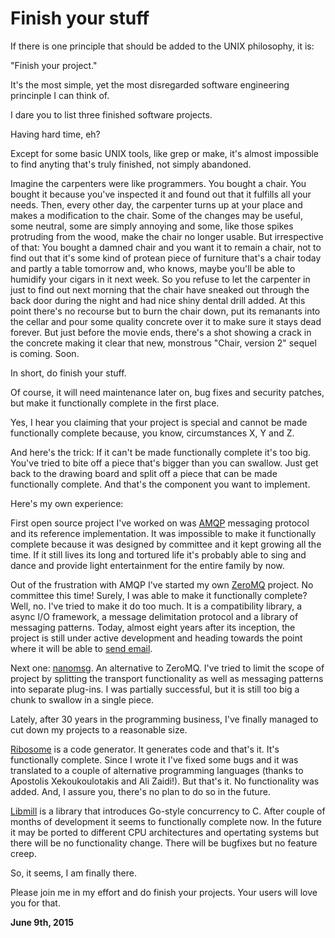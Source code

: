 # Finish your stuff



If there is one principle that should be added to the UNIX philosophy, it is:

"Finish your project."

It's the most simple, yet the most disregarded software engineering princinple I can think of.

I dare you to list three finished software projects.

Having hard time, eh?

Except for some basic UNIX tools, like grep or make, it's almost impossible to find anyting that's truly finished, not simply abandoned.

Imagine the carpenters were like programmers. You bought a chair. You bought it because you've inspected it and found out that it fulfills all your needs. Then, every other day, the carpenter turns up at your place and makes a modification to the chair. Some of the changes may be useful, some neutral, some are simply annoying and some, like those spikes protruding from the wood, make the chair no longer usable. But irrespective of that: You bought a damned chair and you want it to remain a chair, not to find out that it's some kind of protean piece of furniture that's a chair today and partly a table tomorrow and, who knows, maybe you'll be able to humidify your cigars in it next week. So you refuse to let the carpenter in just to find out next morning that the chair have sneaked out through the back door during the night and had nice shiny dental drill added. At this point there's no recourse but to burn the chair down, put its remanants into the cellar and pour some quality concrete over it to make sure it stays dead forever. But just before the movie ends, there's a shot showing a crack in the concrete making it clear that new, monstrous "Chair, version 2" sequel is coming. Soon.

In short, do finish your stuff.

Of course, it will need maintenance later on, bug fixes and security patches, but make it functionally complete in the first place.

Yes, I hear you claiming that your project is special and cannot be made functionally complete because, you know, circumstances X, Y and Z.

And here's the trick: If it can't be made functionally complete it's too big. You've tried to bite off a piece that's bigger than you can swallow. Just get back to the drawing board and split off a piece that can be made functionally complete. And that's the component you want to implement.

Here's my own experience:

First open source project I've worked on was [AMQP](https://www.amqp.org/) messaging protocol and its reference implementation. It was impossible to make it functionally complete because it was designed by committee and it kept growing all the time. If it still lives its long and tortured life it's probably able to sing and dance and provide light entertainment for the entire family by now.

Out of the frustration with AMQP I've started my own [ZeroMQ](http://zero.mq) project. No committee this time! Surely, I was able to make it functionally complete? Well, no. I've tried to make it do too much. It is a compatibility library, a async I/O framework, a message delimitation protocol and a library of messaging patterns. Today, almost eight years after its inception, the project is still under active development and heading towards the point where it will be able to [send email](http://www.catb.org/jargon/html/Z/Zawinskis-Law.html).

Next one: [nanomsg](http://nanomsg.org). An alternative to ZeroMQ. I've tried to limit the scope of project by splitting the transport functionality as well as messaging patterns into separate plug-ins. I was partially successful, but it is still too big a chunk to swallow in a single piece.

Lately, after 30 years in the programming business, I've finally managed to cut down my projects to a reasonable size.

[Ribosome](http://sustrik.github.io/ribosome/) is a code generator. It generates code and that's it. It's functionally complete. Since I wrote it I've fixed some bugs and it was translated to a couple of alternative programming languages (thanks to Apostolis Xekoukoulotakis and Ali Zaidi!). But that's it. No functionality was added. And, I assure you, there's no plan to do so in the future.

[Libmill](http://libmill.org) is a library that introduces Go-style concurrency to C. After couple of months of development it seems to functionally complete now. In the future it may be ported to different CPU architectures and opertating systems but there will be no functionality change. There will be bugfixes but no feature creep.

So, it seems, I am finally there.

Please join me in my effort and do finish your projects. Your users will love you for that.

**June 9th, 2015**